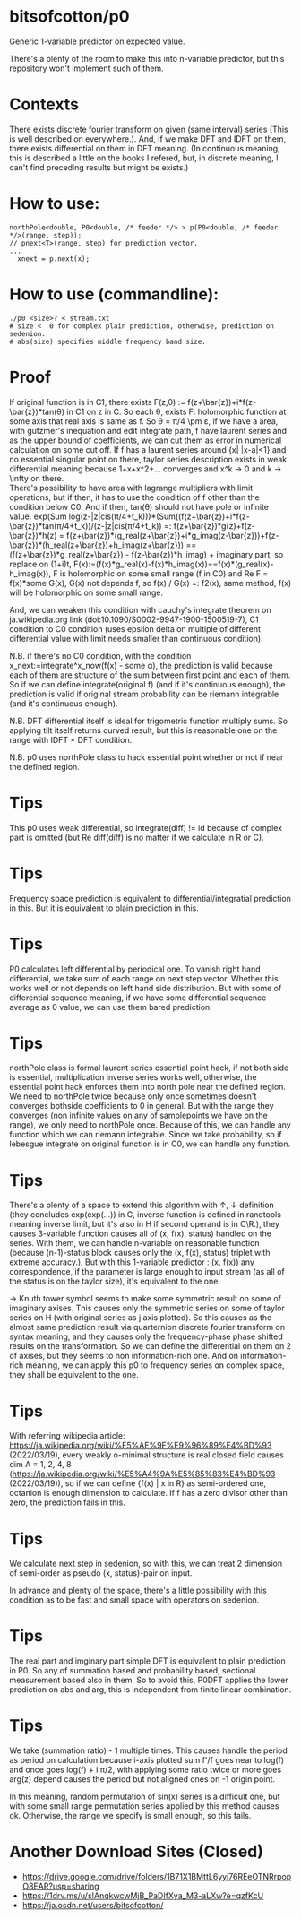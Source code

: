 # bitsofcotton/p0
Generic 1-variable predictor on expected value.

There's a plenty of the room to make this into n-variable predictor, but this repository won't implement such of them.

# Contexts
There exists discrete fourier transform on given (same interval) series (This is well described on everywhere.).
And, if we make DFT and IDFT on them, there exists differential on them in DFT meaning.
(In continuous meaning, this is described a little on the books I refered,
 but, in discrete meaning, I can't find preceding results but might be exists.)

# How to use:
    northPole<double, P0<double, /* feeder */> > p(P0<double, /* feeder */>(range, step));
    // pnext<T>(range, step) for prediction vector.
    ...
      xnext = p.next(x);

# How to use (commandline):
    ./p0 <size>? < stream.txt
    # size <  0 for complex plain prediction, otherwise, prediction on sedenion.
    # abs(size) specifies middle frequency band size.

# Proof
If original function is in C1, there exists F(z,&theta;) := f(z+\bar{z})+i\*f(z-\bar{z})\*tan(&theta;) in C1 on z in C.
So each &theta;, exists F: holomorphic function at some axis that real axis is same as f.
So &theta; = &pi;/4 \pm &epsilon;, if we have a area, with gutzmer's inequation and edit integrate path,
f have laurent series and as the upper bound of coefficients,
we can cut them as error in numerical calculation on some cut off.
If f has a laurent series around {x| |x-a|<1} and no essential singular point on there,
taylor series description exists in weak differential meaning because 1+x+x^2+...
converges and x^k -&gt; 0 and k -&gt; \infty on there.  
There's possibility to have area with lagrange multipliers with limit operations, but if then, it has to use the condition of f
other than the condition below C0. And if then, tan(&theta;) should not have pole or infinite value.
exp(Sum log(z-|z|cis(&pi;/4+t_k)))\*(Sum((f(z+\bar{z})+i\*f(z-\bar{z})\*tan(&pi;/4+t\_k))/(z-|z|cis(&pi;/4+t\_k)) =: f(z+\bar{z})\*g(z)+f(z-\bar{z})\*h(z) = f(z+\bar{z})\*(g\_real(z+\bar{z})+i\*g\_imag(z-\bar{z}))+f(z-\bar{z})\*(h\_real(z+\bar{z})+h\_imag(z+\bar{z})) == (f(z+\bar{z})\*g\_real(z+\bar{z}) - f(z-\bar{z})\*h\_imag) + imaginary part, so replace on (1+i)t, F(x):=(f(x)\*g\_real(x)-f(x)\*h\_imag(x))==f(x)\*(g\_real(x)-h\_imag(x)), F is holomorphic on some small range (f in C0) and Re F = f(x)\*some G(x), G(x) not depends f, so f(x) / G(x) =: f2(x), same method, f(x) will be holomorphic on some small range.

And, we can weaken this condition with cauchy's integrate theorem on ja.wikipedia.org link (doi:10.1090/S0002-9947-1900-1500519-7), C1 condition to C0 condition (uses epsilon delta on multiple of different differential value with limit needs smaller than continuous condition).  

N.B. if there's no C0 condition, with the condition x_next:=integrate^x_now(f(x) - some &alpha;), the prediction is valid because each of them are structure of the sum between first point and each of them. So if we can define integrate(original f) (and if it's continuous enough), the prediction is valid if original stream probability can be riemann integrable (and it's continuous enough).

N.B. DFT differential itself is ideal for trigometric function multiply sums. So applying tilt itself returns curved result, but this is reasonable one on the range with IDFT * DFT condition.

N.B. p0 uses northPole class to hack essential point whether or not if near the defined region.

# Tips
This p0 uses weak differential, so integrate(diff) != id because of complex part is omitted (but Re diff(diff) is no matter if we calculate in R or C).

# Tips
Frequency space prediction is equivalent to differential/integratial prediction in this. But it is equivalent to plain prediction in this.

# Tips
P0 calculates left differential by periodical one. To vanish right hand differential, we take sum of each range on next step vector. Whether this works well or not depends on left hand side distribution. But with some of differential sequence meaning, if we have some differential sequence average as 0 value, we can use them bared prediction.

# Tips
northPole class is formal laurent series essential point hack, if not both side is essential, multiplication inverse series works well, otherwise, the essential point hack enforces them into north pole near the defined region.
We need to northPole twice because only once sometimes doesn't converges bothside coefficients to 0 in general. But with the range they converges (non infinite values on any of samplepoints we have on the range), we only need to northPole once.
Because of this, we can handle any function which we can riemann integrable. Since we take probability, so if lebesgue integrate on original function is in C0, we can handle any function.

# Tips
There's a plenty of a space to extend this algorithm with &uparrow;, &downarrow; definition (they concludes exp(exp(...)) in C, inverse function is defined in randtools meaning inverse limit, but it's also in H if second operand is in C\\R.), they causes 3-variable function causes all of (x, f(x), status) handled on the series. With them, we can handle n-variable on reasonable function (because (n-1)-status block causes only the (x, f(x), status) triplet with extreme accuracy.).
But with this 1-variable predictor : (x, f(x)) any correspondence, if the parameter is large enough to input stream (as all of the status is on the taylor size), it's equivalent to the one.

-&gt; Knuth tower symbol seems to make some symmetric result on some of imaginary axises. This causes only the symmetric series on some of taylor series on H (with original series as j axis plotted). So this causes as the almost same prediction result via quarternion discrete fourier transform on syntax meaning, and they causes only the frequency-phase phase shifted results on the transformation. So we can define the differential on them on 2 of axises, but they seems to non information-rich one. And on information-rich meaning, we can apply this p0 to frequency series on complex space, they shall be equivalent to the one.

# Tips
With referring wikipedia article: https://ja.wikipedia.org/wiki/%E5%AE%9F%E9%96%89%E4%BD%93 (2022/03/19), every weakly o-minimal structure is real closed field causes dim A = 1, 2, 4, 8 (https://ja.wikipedia.org/wiki/%E5%A4%9A%E5%85%83%E4%BD%93 (2022/03/19)), so if we can define {f(x) \| x in R} as semi-ordered one, octanion is enough dimension to calculate. If f has a zero divisor other than zero, the prediction fails in this.

# Tips
We calculate next step in sedenion, so with this, we can treat 2 dimension of semi-order as pseudo (x, status)-pair on input.

In advance and plenty of the space, there's a little possibility with this condition as to be fast and small space with operators on sedenion.

# Tips
The real part and imginary part simple DFT is equivalent to plain prediction in P0. So any of summation based and probability based, sectional measurement based also in them. So to avoid this, P0DFT applies the lower prediction on abs and arg, this is independent from finite linear combination.

# Tips
We take (summation ratio) - 1 multiple times. This causes handle the period as period on calculation because i-axis plotted sum f'/f goes near to log(f) and once goes log(f) + i &pi;/2, with applying some ratio twice or more goes arg(z) depend causes the period but not aligned ones on -1 origin point.

In this meaning, random permutation of sin(x) series is a difficult one, but with some small range permutation series applied by this method causes ok. Otherwise, the range we specify is small enough, so this fails.

# Another Download Sites (Closed)
* https://drive.google.com/drive/folders/1B71X1BMttL6yyi76REeOTNRrpopO8EAR?usp=sharing
* https://1drv.ms/u/s!AnqkwcwMjB_PaDIfXya_M3-aLXw?e=qzfKcU
* https://ja.osdn.net/users/bitsofcotton/

